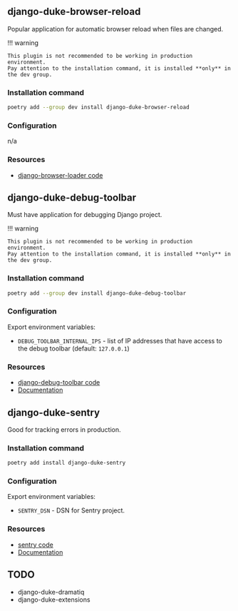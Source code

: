 ## django-duke-browser-reload
Popular application for automatic browser reload when files are changed.

!!! warning

    This plugin is not recommended to be working in production environment.
    Pay attention to the installation command, it is installed **only** in the dev group.

### Installation command
```bash
poetry add --group dev install django-duke-browser-reload
```

### Configuration
n/a

### Resources
  - [django-browser-loader code](https://github.com/adamchainz/django-browser-reload)


## django-duke-debug-toolbar
Must have application for debugging Django project.

!!! warning

    This plugin is not recommended to be working in production environment.
    Pay attention to the installation command, it is installed **only** in the dev group.

### Installation command
```bash
poetry add --group dev install django-duke-debug-toolbar
```

### Configuration
Export environment variables:

  - `DEBUG_TOOLBAR_INTERNAL_IPS` - list of IP addresses that have access to the debug toolbar (default: `127.0.0.1`)

### Resources
  - [django-debug-toolbar code](https://github.com/jazzband/django-debug-toolbar/)
  - [Documentation](https://django-debug-toolbar.readthedocs.io/en/latest/)

## django-duke-sentry
Good for tracking errors in production.

### Installation command
```bash
poetry add install django-duke-sentry
```
### Configuration
Export environment variables:

  - `SENTRY_DSN` - DSN for Sentry project.

### Resources
  - [sentry code](https://github.com/getsentry/sentry)
  - [Documentation](https://docs.sentry.io/platforms/python/integrations/django/)


## TODO
  - django-duke-dramatiq
  - django-duke-extensions
